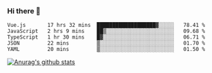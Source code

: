 ### Hi there 👋



<!--
**webB1an/webB1an** is a ✨ _special_ ✨ repository because its `README.md` (this file) appears on your GitHub profile.

Here are some ideas to get you started:

- 🔭 I’m currently working on ...
- 🌱 I’m currently learning ...
- 👯 I’m looking to collaborate on ...
- 🤔 I’m looking for help with ...
- 💬 Ask me about ...
- 📫 How to reach me: ...
- 😄 Pronouns: ...
- ⚡ Fun fact: ...
-->

<!--START_SECTION:waka-->
```text
Vue.js       17 hrs 32 mins  ███████████████████▓░░░░░   78.41 % 
JavaScript   2 hrs 9 mins    ██▒░░░░░░░░░░░░░░░░░░░░░░   09.68 % 
TypeScript   1 hr 30 mins    █▓░░░░░░░░░░░░░░░░░░░░░░░   06.71 % 
JSON         22 mins         ▒░░░░░░░░░░░░░░░░░░░░░░░░   01.70 % 
YAML         20 mins         ▒░░░░░░░░░░░░░░░░░░░░░░░░   01.50 % 
```
<!--END_SECTION:waka-->


[![Anurag's github stats](https://github-readme-stats.vercel.app/api?username=webB1an&show_icons=true&theme=radical)](https://github.com/anuraghazra/github-readme-stats)

